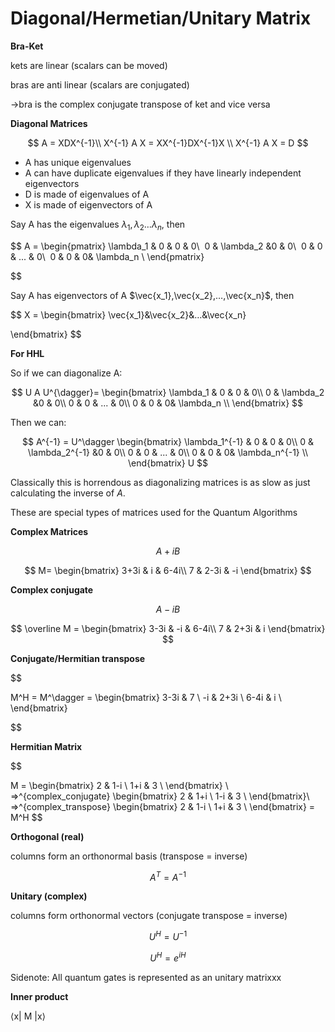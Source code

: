 # Diagonal/Hermetian/Unitary Matrix

**Bra-Ket** 

kets are linear (scalars can be moved)

bras are anti linear (scalars are conjugated)

→bra is the complex conjugate transpose of ket and vice versa

**Diagonal Matrices**

$$
A = XDX^{-1}\\
X^{-1} A X = XX^{-1}DX^{-1}X \\
X^{-1} A X = D
$$

- A has unique eigenvalues
- A can have duplicate eigenvalues if they have linearly independent eigenvectors
- D is made of eigenvalues of A
- X is made of eigenvectors of A

Say A has the eigenvalues $\lambda_1,  \lambda_2 …  \lambda_n$, then

$$
A = \begin{pmatrix}
\lambda_1 & 0 & 0 & 0\\
 0 & \lambda_2 &0 & 0\\
 0 & 0 & ... & 0\\
 0 & 0 & 0& \lambda_n \\
\end{pmatrix}

$$

Say A has eigenvectors of A $\vec{x_1},\vec{x_2},…,\vec{x_n}$, then

$$
X = \begin{bmatrix}
\vec{x_1}&\vec{x_2}&…&\vec{x_n}

\end{bmatrix}
$$

**For HHL**

So if we can diagonalize A:

$$
 U A U^{\dagger}=  \begin{bmatrix}
\lambda_1 & 0 & 0 & 0\\
 0 & \lambda_2 &0 & 0\\
 0 & 0 & ... & 0\\
 0 & 0 & 0& \lambda_n \\
\end{bmatrix}
$$

Then we can: 

$$
A^{-1} = 
U^\dagger 
\begin{bmatrix}
\lambda_1^{-1} & 0 & 0 & 0\\
 0 & \lambda_2^{-1} &0 & 0\\
 0 & 0 & ... & 0\\
 0 & 0 & 0& \lambda_n^{-1} \\
\end{bmatrix} U
$$

Classically this is horrendous as diagonalizing matrices is as slow as just calculating the inverse of $A$.

These are special types of matrices used for the Quantum Algorithms 

**Complex Matrices**

$$
A + i B
$$

$$
M= \begin{bmatrix}
3+3i & i & 6-4i\\
7 & 2-3i & -i
\end{bmatrix}
$$

**Complex conjugate** 

$$
A - i B
$$

$$
\overline M = \begin{bmatrix}
3-3i & -i & 6-4i\\
7 & 2+3i & i
\end{bmatrix}
$$

**Conjugate/Hermitian transpose**  

$$

M^H = M^\dagger =
\begin{bmatrix}
    3-3i & 7 \\
    -i & 2+3i \\
    6-4i & i \\
\end{bmatrix}

$$

**Hermitian Matrix** 

$$

M =
\begin{bmatrix}
    2 & 1-i \\
    1+i & 3 \\
\end{bmatrix} \\
=>^{complex_conjugate} 
\begin{bmatrix}
    2 & 1+i \\
    1-i & 3 \\
\end{bmatrix}\\
=>^{complex_transpose} 
\begin{bmatrix}
    2 & 1-i \\
    1+i & 3 \\
\end{bmatrix} 
= M^H
$$

**Orthogonal (real)**

columns form an orthonormal basis (transpose = inverse)

$$
A^T = A^{-1}
$$

**Unitary (complex)**

columns form orthonormal vectors (conjugate transpose = inverse)

$$
U^H = U^{-1}
$$

$$
U^H = e^{iH}
$$

Sidenote: All quantum gates is represented as an unitary matrixxx

**Inner product**

 ⟨x| M |x⟩